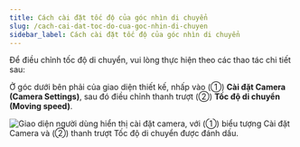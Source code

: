 ```yaml
---
title: Cách cài đặt tốc độ của góc nhìn di chuyển
slug: /cach-cai-dat-toc-do-cua-goc-nhin-di-chuyen
sidebar_label: Cách cài đặt tốc độ của góc nhìn di chuyển
---
```


Để điều chỉnh tốc độ di chuyển, vui lòng thực hiện theo các thao tác chi tiết sau:

Ở góc dưới bên phải của giao diện thiết kế, nhấp vào (①) **Cài đặt Camera (Camera Settings)**, sau đó điều chỉnh thanh trượt (②) **Tốc độ di chuyển (Moving speed)**.

![Giao diện người dùng hiển thị cài đặt camera, với (①) biểu tượng Cài đặt Camera và (②) thanh trượt Tốc độ di chuyển được đánh dấu.](https://storage.googleapis.com/jegavn_kb/images/15bc3ca0-e3d0-407a-8203-e809682a34eb.png)